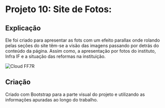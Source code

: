 # Projeto 10: Site de Fotos:

## Explicação
Ele foi criado para apresentar as fots com um efeito parallax onde rolando pelas seções do site têm-se a visão das imagens passando por detrás do conteúdo da página. Assim como, a apresentação por fotos do instituto, Infra IF e a situação das reformas na instituição.

![Cloud FF7R](https://s1.static.brasilescola.uol.com.br/be/vestibular/-5b718ba999d37.jpg)

## Criação
Criado com Bootstrap para a parte visual do projeto e utilizando as informações apuradas ao longo do trabalho.
